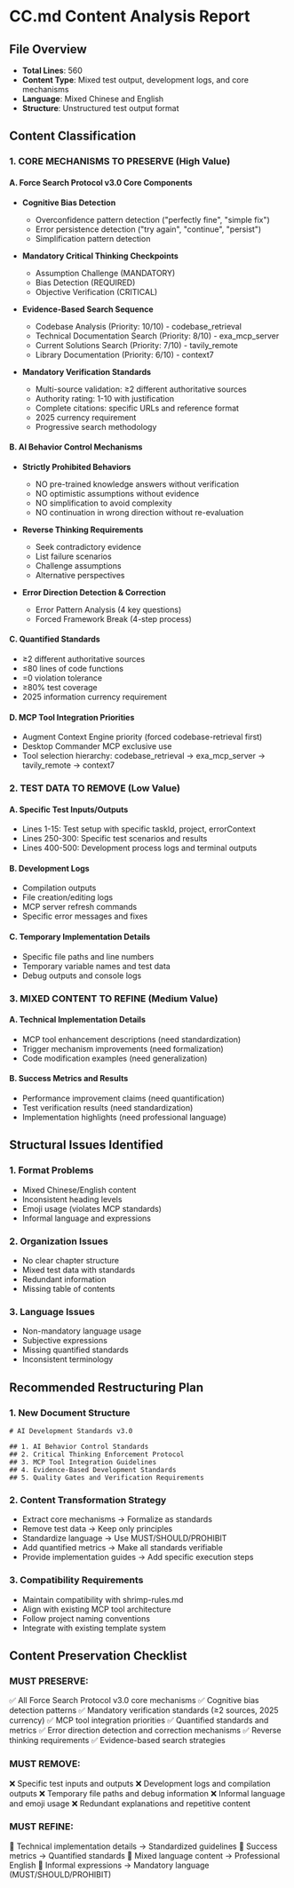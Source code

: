 # CC.md Content Analysis Report

## File Overview
- **Total Lines**: 560
- **Content Type**: Mixed test output, development logs, and core mechanisms
- **Language**: Mixed Chinese and English
- **Structure**: Unstructured test output format

## Content Classification

### 1. CORE MECHANISMS TO PRESERVE (High Value)

#### A. Force Search Protocol v3.0 Core Components
- **Cognitive Bias Detection**
  - Overconfidence pattern detection ("perfectly fine", "simple fix")
  - Error persistence detection ("try again", "continue", "persist")
  - Simplification pattern detection
  
- **Mandatory Critical Thinking Checkpoints**
  - Assumption Challenge (MANDATORY)
  - Bias Detection (REQUIRED)
  - Objective Verification (CRITICAL)
  
- **Evidence-Based Search Sequence**
  - Codebase Analysis (Priority: 10/10) - codebase_retrieval
  - Technical Documentation Search (Priority: 8/10) - exa_mcp_server
  - Current Solutions Search (Priority: 7/10) - tavily_remote
  - Library Documentation (Priority: 6/10) - context7
  
- **Mandatory Verification Standards**
  - Multi-source validation: ≥2 different authoritative sources
  - Authority rating: 1-10 with justification
  - Complete citations: specific URLs and reference format
  - 2025 currency requirement
  - Progressive search methodology

#### B. AI Behavior Control Mechanisms
- **Strictly Prohibited Behaviors**
  - NO pre-trained knowledge answers without verification
  - NO optimistic assumptions without evidence
  - NO simplification to avoid complexity
  - NO continuation in wrong direction without re-evaluation

- **Reverse Thinking Requirements**
  - Seek contradictory evidence
  - List failure scenarios
  - Challenge assumptions
  - Alternative perspectives

- **Error Direction Detection & Correction**
  - Error Pattern Analysis (4 key questions)
  - Forced Framework Break (4-step process)

#### C. Quantified Standards
- ≥2 different authoritative sources
- ≤80 lines of code functions
- =0 violation tolerance
- ≥80% test coverage
- 2025 information currency requirement

#### D. MCP Tool Integration Priorities
- Augment Context Engine priority (forced codebase-retrieval first)
- Desktop Commander MCP exclusive use
- Tool selection hierarchy: codebase_retrieval → exa_mcp_server → tavily_remote → context7

### 2. TEST DATA TO REMOVE (Low Value)

#### A. Specific Test Inputs/Outputs
- Lines 1-15: Test setup with specific taskId, project, errorContext
- Lines 250-300: Specific test scenarios and results
- Lines 400-500: Development process logs and terminal outputs

#### B. Development Logs
- Compilation outputs
- File creation/editing logs
- MCP server refresh commands
- Specific error messages and fixes

#### C. Temporary Implementation Details
- Specific file paths and line numbers
- Temporary variable names and test data
- Debug outputs and console logs

### 3. MIXED CONTENT TO REFINE (Medium Value)

#### A. Technical Implementation Details
- MCP tool enhancement descriptions (need standardization)
- Trigger mechanism improvements (need formalization)
- Code modification examples (need generalization)

#### B. Success Metrics and Results
- Performance improvement claims (need quantification)
- Test verification results (need standardization)
- Implementation highlights (need professional language)

## Structural Issues Identified

### 1. Format Problems
- Mixed Chinese/English content
- Inconsistent heading levels
- Emoji usage (violates MCP standards)
- Informal language and expressions

### 2. Organization Issues
- No clear chapter structure
- Mixed test data with standards
- Redundant information
- Missing table of contents

### 3. Language Issues
- Non-mandatory language usage
- Subjective expressions
- Missing quantified standards
- Inconsistent terminology

## Recommended Restructuring Plan

### 1. New Document Structure
```
# AI Development Standards v3.0

## 1. AI Behavior Control Standards
## 2. Critical Thinking Enforcement Protocol  
## 3. MCP Tool Integration Guidelines
## 4. Evidence-Based Development Standards
## 5. Quality Gates and Verification Requirements
```

### 2. Content Transformation Strategy
- Extract core mechanisms → Formalize as standards
- Remove test data → Keep only principles
- Standardize language → Use MUST/SHOULD/PROHIBIT
- Add quantified metrics → Make all standards verifiable
- Provide implementation guides → Add specific execution steps

### 3. Compatibility Requirements
- Maintain compatibility with shrimp-rules.md
- Align with existing MCP tool architecture
- Follow project naming conventions
- Integrate with existing template system

## Content Preservation Checklist

### MUST PRESERVE:
✅ All Force Search Protocol v3.0 core mechanisms
✅ Cognitive bias detection patterns
✅ Mandatory verification standards (≥2 sources, 2025 currency)
✅ MCP tool integration priorities
✅ Quantified standards and metrics
✅ Error direction detection and correction mechanisms
✅ Reverse thinking requirements
✅ Evidence-based search strategies

### MUST REMOVE:
❌ Specific test inputs and outputs
❌ Development logs and compilation outputs
❌ Temporary file paths and debug information
❌ Informal language and emoji usage
❌ Redundant explanations and repetitive content

### MUST REFINE:
🔄 Technical implementation details → Standardized guidelines
🔄 Success metrics → Quantified standards
🔄 Mixed language content → Professional English
🔄 Informal expressions → Mandatory language (MUST/SHOULD/PROHIBIT)